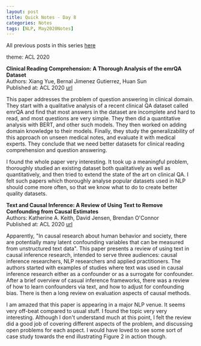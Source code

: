 ```yaml
---
layout: post
title: Quick Notes - Day 8
categories: Notes
tags: [NLP, May2020Notes]
---
```

All previous posts in this series [here](https://nishkalavallabhi.github.io/Tags/#may2020notes)  

theme: ACL 2020

**Clinical Reading Comprehension: A Thorough Analysis of the emrQA Dataset**  
Authors: Xiang Yue, Bernal Jimenez Gutierrez, Huan Sun  
Published at: ACL 2020 [url](https://arxiv.org/abs/2005.00574)  

This paper addresses the problem of question answering in clinical domain. They start with a qualitative analysis of a recent clinical QA dataset called emrQA and find that most answers in the dataset are incomplete and hard to read, and most questions are very simple. They then did a quantitative analysis with BERT, and other such models. They then worked on adding domain knowledge to their models. Finally, they study the generalizability of this approach on unseen medical notes, and evaluate it with medical experts. They conclude that we need better datasets for clinical reading comprehension and question answering.  

I found the whole paper very interesting. It took up a meaningful problem, thoroughly studied an existing dataset both qualitatively as well as quantitatively, and then tried to extend the state of the art on clinical QA. I felt such papers which thoroughly analyse popular datasets used in NLP should come more often, so that we know what to do to create better quality datasets.  


**Text and Causal Inference: A Review of Using Text to Remove Confounding from Causal Estimates**  
Authors: Katherine A. Keith, David Jensen, Brendan O'Connor  
Published at: ACL 2020 [url](https://arxiv.org/abs/2005.00649)  

Apparently, "In causal research about human behavior and society, there are potentially many latent confounding variables that can be measured from unstructured text data". This paper presents a review of using text in causal inference research, intended to serve three audiences: causal inference researchers, NLP researchers and applied practitioners. The authors started with examples of studies where text was used in causal inference research either as a confounder or as a surrogate for confounder. After a brief overview of casual inference frameworks, there was a review of how to learn confounders via text, and how to adjust for confounding bias. There is then a long review on evaluation aspects of causal methods. 

I am amazed that this paper is appearing in a major NLP venue. It seems very off-beat compared to usual stuff. I found the topic very very interesting. Although I don't understand much at this point, I felt the review did a good job of covering different aspects of the problem, and discussing open problems for each aspect. I would have loved to see some sort of case study towards the end illustrating Figure 2 in action though. 
